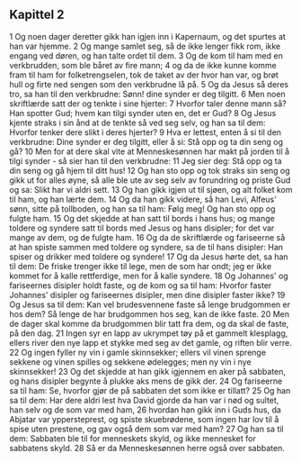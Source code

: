 ## Kapittel 2

1 Og noen dager deretter gikk han igjen inn i Kapernaum, og det spurtes at han var hjemme.
2 Og mange samlet seg, så de ikke lenger fikk rom, ikke engang ved døren, og han talte ordet til dem.
3 Og de kom til ham med en verkbrudden, som ble båret av fire mann;
4 og da de ikke kunne komme fram til ham for folketrengselen, tok de taket av der hvor han var, og brøt hull og firte ned sengen som den verkbrudne lå på.
5 Og da Jesus så deres tro, sa han til den verkbrudne: Sønn! dine synder er deg tilgitt.
6 Men noen skriftlærde satt der og tenkte i sine hjerter:
7 Hvorfor taler denne mann så? Han spotter Gud; hvem kan tilgi synder uten en, det er Gud?
8 Og Jesus kjente straks i sin ånd at de tenkte så ved seg selv, og han sa til dem: Hvorfor tenker dere slikt i deres hjerter?
9 Hva er lettest, enten å si til den verkbrudne: Dine synder er deg tilgitt, eller å si: Stå opp og ta din seng og gå?
10 Men for at dere skal vite at Menneskesønnen har makt på jorden til å tilgi synder - så sier han til den verkbrudne:
11 Jeg sier deg: Stå opp og ta din seng og gå hjem til ditt hus!
12 Og han sto opp og tok straks sin seng og gikk ut for alles øyne, så alle ble ute av seg selv av forundring og priste Gud og sa: Slikt har vi aldri sett.
13 Og han gikk igjen ut til sjøen, og alt folket kom til ham, og han lærte dem.
14 Og da han gikk videre, så han Levi, Alfeus' sønn, sitte på tollboden, og han sa til ham: Følg meg! Og han sto opp og fulgte ham.
15 Og det skjedde at han satt til bords i hans hus; og mange toldere og syndere satt til bords med Jesus og hans disipler; for det var mange av dem, og de fulgte ham.
16 Og da de skriftlærde og fariseerne så at han spiste sammen med toldere og syndere, sa de til hans disipler: Han spiser og drikker med toldere og syndere!
17 Og da Jesus hørte det, sa han til dem: De friske trenger ikke til lege, men de som har ondt; jeg er ikke kommet for å kalle rettferdige, men for å kalle syndere.
18 Og Johannes' og fariseernes disipler holdt faste, og de kom og sa til ham: Hvorfor faster Johannes' disipler og fariseernes disipler, men dine disipler faster ikke?
19 Og Jesus sa til dem: Kan vel brudesvennene faste så lenge brudgommen er hos dem? Så lenge de har brudgommen hos seg, kan de ikke faste.
20 Men de dager skal komme da brudgommen blir tatt fra dem, og da skal de faste, på den dag.
21 Ingen syr en lapp av ukrympet tøy på et gammelt klesplagg, ellers river den nye lapp et stykke med seg av det gamle, og riften blir verre.
22 Og ingen fyller ny vin i gamle skinnsekker; ellers vil vinen sprenge sekkene og vinen spilles og sekkene ødelegges; men ny vin i nye skinnsekker!
23 Og det skjedde at han gikk igjennem en aker på sabbaten, og hans disipler begynte å plukke aks mens de gikk der.
24 Og fariseerne sa til ham: Se, hvorfor gjør de på sabbaten det som ikke er tillatt?
25 Og han sa til dem: Har dere aldri lest hva David gjorde da han var i nød og sultet, han selv og de som var med ham,
26 hvordan han gikk inn i Guds hus, da Abjatar var yppersteprest, og spiste skuebrødene, som ingen har lov til å spise uten prestene, og gav også dem som var med ham?
27 Og han sa til dem: Sabbaten ble til for menneskets skyld, og ikke mennesket for sabbatens skyld.
28 Så er da Menneskesønnen herre også over sabbaten.
